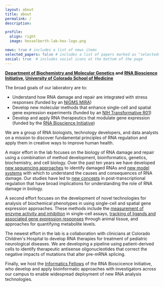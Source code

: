 ```yaml
---
layout: about
title: about
permalink: /
description:

profile:
  align: right
  image: hesselberth-lab-hex-logo.png

news: true # includes a list of news items
selected_papers: false # includes a list of papers marked as "selected={true}"
social: true  # includes social icons at the bottom of the page
---
```


**[Department of Biochemistry and Molecular
Genetics](https://medschool.cuanschutz.edu/biochemistry) and [RNA Bioscience
Initiative](https://medschool.cuanschutz.edu/rbi), [University of Colorado
School of Medicine](https://www.cuanschutz.edu/)**

The broad goals of our laboratory are to:

- Understand how RNA damage and repair are integrated with stress responses
(funded by an [NIGMS
MIRA](https://reporter.nih.gov/search/FWmPa7DGuk6CmPb8Ocb5XQ/project-details/10193187))
- Develop new molecular methods that enhance single-cell and spatial gene
expression experiments (funded by an [NIH Transformative
R01](https://commonfund.nih.gov/tra/recipients))
- Develop and apply RNA therapeutics that modulate gene expression (funded
by the [RNA Bioscience Initiative](https://medschool.cuanschutz.edu/rbi))

We are a group of RNA biologists, technology developers, and data analysts on a
mission to discover fundamental principles of RNA regulation and apply them in
creative ways to improve human health.

A major effort in the lab focuses on the biology of RNA damage and repair using a
combination of method development, bioinformatics, genetics, biochemistry, and
cell biology. Over the past ten years we have developed [new sequencing
approaches](https://pubmed.ncbi.nlm.nih.gov/26001965/) to identify damaged RNAs
and [new model systems](https://pubmed.ncbi.nlm.nih.gov/30874502/) with which to
understand the causes and consequences of RNA damage. Our studies have led to
[new concepts](https://elifesciences.org/articles/42262) in post-transcriptional
regulation that have broad implications for understanding the role of RNA damage
in biology.

A second effort focuses on the development of novel technologies for analysis of
biochemical phenotypes in using single-cell and spatial gene expression
approaches. These methods include the [measurement of enzyme activity and
inhibition](https://pubmed.ncbi.nlm.nih.gov/32286626/) in single-cell assays,
[tracking of ligands and associated gene expression
responses](https://pubmed.ncbi.nlm.nih.gov/33843587/) through animal tissue, and
approaches for quantifying metabolite levels.

The newest effort in the lab is a collaboration with clinicians at
Colorado Children's Hospital to develop RNA therapies for treatment of
pediatric neurological diseases. We are developing a pipeline using
patient-derived cells to identify therapeutic antisense oligonucleotides
that correct the negative impacts of mutations that alter pre-mRNA
splicing.

Finally, we host the [Informatics
Fellows](https://github.com/rnabioco/)
of the RNA Bioscicence Initiative, who develop and apply bioinformatic approaches
with investigators across our campus to enable widespread deployment of
new RNA analysis technologies.

